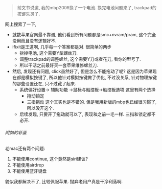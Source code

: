 > 前文书说道, 我的mbp2009换了一个电池. 换完电池问题来了, trackpad的按键失灵了.

网上搜索了一下, 

- 就数苹果官网最不靠谱, 他们看到所有问题都是smc+nvram/pram, 这个完全没用而且没有逻辑好不.
- ifixit是王道啊, 几乎每一个答案都是对. 很简单的两步
  - 拆掉电池, 这个需要Y型螺丝刀.
  - 调整trackpad的调整螺丝, 这个需要Y刀或者花刀, 看你的型号了.
  - 所以干活之前最好买一套苹果维修螺丝刀.
- 然后, 发现还有问题, click虽然好了, 但是怎么不能拖动了呢? 这是因为苹果现在都是模拟按键了, 所以他针对模拟按键做了优化, 不过没关系, 针对物理按键的那些设置还在, 只不过藏了起来.  
  - 系统偏好设置-> 辅助功能 ->鼠标与触控板->触控板选项 这里有两个选择
    - 拖动锁定
    - 三指拖动  这个其实也是不错的. 但是我用新版的mbp也已经很习惯了, 所以没开这个.
  - 后续发现, 只要开了拖动就可以了, 表现和之前一毛一样. 三指和锁定都不必开.



###### 附加的彩蛋

老mac还有两个问题:

1. 不能使用continue, 这个竟然是siri建议? 
2. 不能使用airdrop
3. 不能使用蓝牙键盘

貌似我都解决不了, 比较佩服苹果. 抛弃老用户真是干净利落啊. 